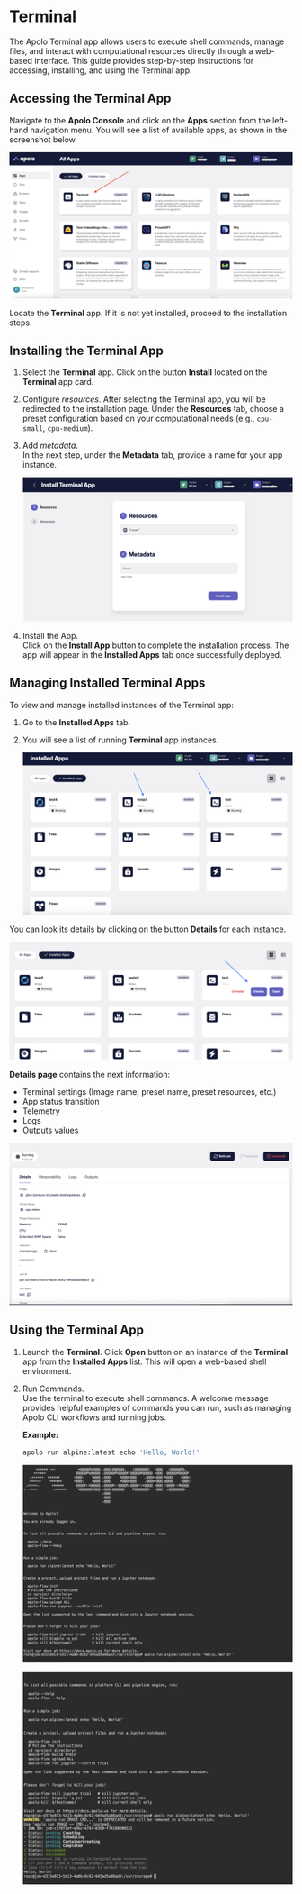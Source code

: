 # Terminal

The Apolo Terminal app allows users to execute shell commands, manage files, and interact with computational resources directly through a web-based interface. This guide provides step-by-step instructions for accessing, installing, and using the Terminal app.

## Accessing the Terminal App

Navigate to the **Apolo Console** and click on the **Apps** section from the left-hand navigation menu. You will see a list of available apps, as shown in the screenshot below.  

![All apps view](<../../../.gitbook/assets/console_screenshots/Terminal_app_1.png>)  

Locate the **Terminal** app. If it is not yet installed, proceed to the installation steps.  

## Installing the Terminal App 

1. Select the **Terminal** app. 
   Click on the button **Install** located on the **Terminal** app card.  
   
2. Configure *resources*. 
   After selecting the Terminal app, you will be redirected to the installation page. Under the **Resources** tab, choose a preset configuration based on your computational needs (e.g., `cpu-small`, `cpu-medium`).  

3. Add *metadata*.  
   In the next step, under the **Metadata** tab, provide a name for your app instance.  

   ![Terminal configuration](<../../../.gitbook/assets/console_screenshots/terminal_settings.png>)  

4. Install the App.  
   Click on the **Install App** button to complete the installation process. The app will appear in the **Installed Apps** tab once successfully deployed.  

## Managing Installed Terminal Apps  

To view and manage installed instances of the Terminal app:  

1. Go to the **Installed Apps** tab.  
   
2. You will see a list of running **Terminal** app instances. 

   ![Installed apps](<../../../.gitbook/assets/console_screenshots/terminal_installed.png>)  

You can look its details by clicking on the button **Details** for each instance.

![Terminal card](<../../../.gitbook/assets/console_screenshots/terminal_card.png>) 

**Details page** contains the next information:

* Terminal settings (Image name, preset name, preset resources, etc.)
* App status transition 
* Telemetry
* Logs
* Outputs values

![Terminal instance details](<../../../.gitbook/assets/console_screenshots/terminal_details.png>) 

## Using the Terminal App  

1. Launch the **Terminal**.
   Click **Open** button on an instance of the **Terminal** app from the **Installed Apps** list. This will open a web-based shell environment.  

2. Run Commands.  
   Use the terminal to execute shell commands. A welcome message provides helpful examples of commands you can run, such as managing Apolo CLI workflows and running jobs.  

   **Example:**  
   ```bash
   apolo run alpine:latest echo 'Hello, World!'
   ```  

   ![](<../../../.gitbook/assets/console_screenshots/terminal_app.png>) 

   ![Terminal interface](<../../../.gitbook/assets/console_screenshots/terminal_app2.png>) 
